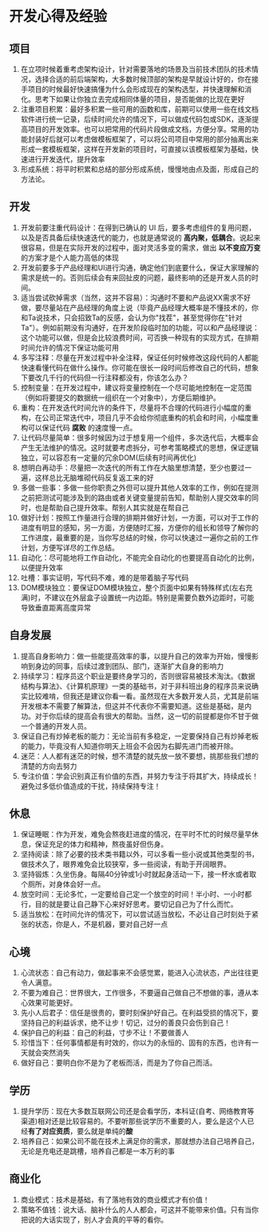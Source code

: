 # 开发心得及经验

## 项目
1. 在立项时候着重考虑架构设计，针对需要落地的场景及当前技术团队的技术情况，选择合适的前后端架构，大多数时候顶部的架构是早就设计好的，你在接手项目的时候最好快速搞懂为什么会形成现在的架构选型，并快速理解和消化。思考下如果让你独立去完成相同体量的项目，是否能做的比现在更好
2. 注重项目积累：最好多积累一些可用的函数和库，前期可以使用一些在线文档软件进行统一记录，后续时间允许的情况下，可以做成代码包或SDK，逐渐提高项目的开发效率。也可以把常用的代码片段做成文档，方便分享。常用的功能封装好后就可以考虑做模板框架了，可以将公司项目中常用的部分抽离出来形成一套模板框架，这样在开发新的项目时，可直接以该模板框架为基础，快速进行开发迭代，提升效率
3. 形成系统：将平时积累和总结的部分形成系统，慢慢地由点及面，形成自己的方法论。


## 开发
1. 开发前要注重代码设计：在得到已确认的 UI 后，要多考虑组件的复用问题，以及是否具备后续快速迭代的能力，也就是通常说的 **高内聚，低耦合**。说起来很容易，但是在实际开发的过程中，面对灵活多变的需求，做出 **以不变应万变** 的方案才是个人能力高低的体现
2. 开发前要多于产品经理和UI进行沟通，确定他们到底要什么，保证大家理解的需求是统一的。否则后续会有来回扯皮的问题，最终影响的还是开发人员的时间。
3. 适当尝试砍掉需求（当然，这并不容易）：沟通时不要和产品说XX需求不好做，要尽量站在产品经理的角度上说（毕竟产品经理大概率是不懂技术的，你和Ta说技术，只会招致Ta的反感，会认为你"找茬"，甚至觉得你在"针对Ta"）。例如前期没有沟通好，在开发阶段临时加的功能，可以和产品经理说：这个功能可以做，但是会比较浪费时间，可否换一种现有的实现方式，在排期时间允许的情况下保证功能可用
4. 多写注释：尽量在开发过程中补全注释，保证任何时候修改这段代码的人都能快速看懂代码在做什么操作。你可能在很长一段时间后修改自己的代码，想象下要改几千行的代码但一行注释都没有，你该怎么办？
5. 控制变量：在开发过程中，建议将变量控制在一个尽可能地控制在一定范围（例如将要提交的数据统一组织在一个对象中），方便后期维护。
6. 重构：在开发迭代时间允许的条件下，尽量将不合理的代码进行小幅度的重构，在公司正常迭代中，项目几乎不会给你彻底重构的机会和时间，小幅度重构可以保证代码 **腐败** 的速度慢一点。
7. 让代码尽量简单：很多时候因为过于想复用一个组件，多次迭代后，大概率会产生无法维护的情况。这时就要考虑拆分，可参考策略模式的思想，保证逻辑独立，可以容忍有一定量的冗余DOM(后续有时间再优化)
8. 想明白再动手：尽量把一次迭代的所有工作在大脑里想清楚，至少也要过一遍，这样总比无脑堆砌代码反复返工来的好
9. 多做一些事：多做一些你职责之外但可以提升其他人效率的工作，例如在提测之前把测试可能涉及到的路由或者关键变量提前告知，帮助别人提交效率的同时，也是帮助自己提升效率。帮别人其实就是在帮自己
10. 做好计划：按照工作量进行合理的排期并做好计划，一方面，可以对于工作的进度有明显的感知，另一方面，方便随时汇报，方便你的组长和领导了解你的工作进度，最重要的是，当你写总结的时候，你可以快速过一遍你之前的工作计划，方便写详尽的工作总结。
11. 自动化：尽可能地将工作自动化，不能完全自动化的也要提高自动化的比例，以便提升效率
12. 吐槽：事实证明，写代码不难，难的是带着脑子写代码 
13. DOM模块独立：要保证DOM模块独立，整个页面中如果有特殊样式(左右充满)时，不建议在外层盒子设置统一内边距。特别是需要负数外边距时，可能导致垂直距离高度异常


## 自身发展
1. 提高自身影响力：做一些能提高效率的事，以提升自己的效率为开始，慢慢影响到身边的同事，后续过渡到团队、部门，逐渐扩大自身的影响力
2. 持续学习：程序员这个职业是要终身学习的，否则很容易被技术淘汰。《数据结构与算法》、《计算机原理》一类的基础书，对于非科班出身的程序员来说确实比较难啃，但我还是建议你看一看。虽然现在大多数开发人员，尤其是前端开发根本不需要了解算法，但这并不代表你不需要知道。这些是基础，是内功。对于你后续的提高会有很大的帮助。当然，这一切的前提都是你不甘于做一个普通的开发人员。
3. 保证自己有炒掉老板的能力：无论当前有多稳定，一定要保持自己有炒掉老板的能力，毕竟没有人知道你明天上班会不会因为右脚先进门而被开除。
4. 迷茫：人人都有迷茫的时候，想不清楚的就先放一放不要想，挑那些我们想的清楚的方向去努力
5. 专注价值：学会识别真正有价值的东西，并努力专注于将其扩大，持续成长！避免过多低价值造成的干扰，持续保持专注！


## 休息
1. 保证睡眠：作为开发，难免会熬夜赶进度的情况，在平时不忙的时候尽量早休息，保证充足的体力和精神，熬夜虽好但伤身。
2. 坚持阅读：除了必要的技术类书籍以外，可以多看一些小说或其他类型的书，做技术久了，眼界难免会比较狭窄，多一些阅读，有助于开阔眼界。
3. 坚持锻炼：久坐伤身。每隔40分钟或1小时就起身活动一下，接一杯水或者取个厕所，对身体会好一点。
4. 放空时间：无论多忙，一定要给自己定一个放空的时间！半小时、一小时都行，目的就是要让自己静下心来好好思考。要切记自己为了什么而忙。
5. 适当放松：在时间允许的情况下，可以尝试适当放松，不必让自己时刻处于紧张的状态，你是人，不是机器，要对自己好一点


## 心境
1. 心流状态：自己有动力，做起事来不会感觉累，能进入心流状态，产出往往更令人满意。
2. 不要为难自己：世界很大，工作很多，不要逼自己做自己不想做的事，遵从本心效果可能更好。
3. 先小人后君子：信任是很贵的，要时刻保护好自己。在利益受损的情况下，要坚持自己的利益诉求，绝不让步！切记，过分的善良只会伤到自己！
4. 保护自己的利益：自己的利益，寸步不让！不要做善人
5. 珍惜当下：任何事情都是有时效的，你以为的永恒的、固有的东西，也许有一天就会突然消失
6. 做好自己：要明白你不是为了老板而活，而是为了你自己而活。


## 学历
1. 提升学历：现在大多数互联网公司还是会看学历，本科证(自考、网络教育等渠道)相对还是比较容易的。不要听那些说学历不重要的人，要么是这个人已经**有了对应资质**，要么就是单纯的**酸**
2. 培养自己：如果公司不能在技术上满足你的需求，那就想办法自己培养自己，无论是充电还是跳槽，培养自己都是一本万利的事


## 商业化
1. 商业模式：技术是基础，有了落地有效的商业模式才有价值！
2. 策略不值钱：说大话、脑补什么的人人都会，可这并不能带来价值。只有当你把说的大话实现了，别人才会真的平等的看你。
